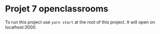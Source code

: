 # Projet 7 openclassrooms

To run this project use `yarn start` at the root of this project. It will open on localhost:3000.
